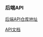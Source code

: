 ###  后端API

[后端API仓库地址](https://gitee.com/link?target=https%3A%2F%2Fgithub.com%2FBinaryify%2FNeteaseCloudMusicApi)

[API文档](https://binaryify.github.io/NeteaseCloudMusicApi/#/)


